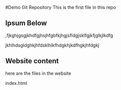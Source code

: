 
#Demo Git Repository
This is the first file in this repo

## Ipsum Below

,fjkghjgsgjkhdfgjhsjhfgbfkjhgjsfldgjsklfgjkfjglkjlkdfg

jkhlhdsgldghkjhfdsklhlkfhdgkhjkdfhgkjhfdgkj

## Website content

here are the files in the website

index.html